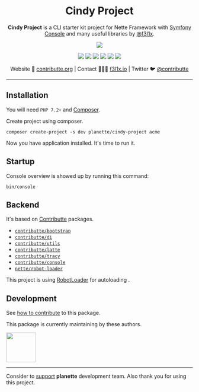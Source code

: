 <h1 align=center>Cindy Project</h1>

<p align=center>
    <strong>Cindy Project</strong> is a CLI starter kit project for Nette Framework with <a href="https://symfony.com/doc/current/components/console.html">Symfony Console</a>
    and many useful libraries by <a href="https://github.com/f3l1x">@f3l1x</a>.
</p>

<p align=center>
    <img src="https://raw.githubusercontent.com/planette/cindy-project/master/.docs/screenshot1.png">
</p>

<p align=center>
  <a href="https://github.com/planette/cindy-project/actions"><img src="https://badgen.net/github/checks/planette/cindy-project/master?cache=300"></a>
  <a href="https://packagist.org/packages/planette/cindy-project"><img src="https://badgen.net/packagist/php/planette/cindy-project"></a>
  <a href="https://github.com/planette/cindy-project"><img src="https://badgen.net/github/license/planette/cindy-project"></a>
  <a href="https://bit.ly/ctteg"><img src="https://badgen.net/badge/support/gitter/cyan"></a>
  <a href="https://bit.ly/cttfo"><img src="https://badgen.net/badge/support/forum/yellow"></a>
  <a href="https://contributte.org/partners.html"><img src="https://badgen.net/badge/sponsor/donations/F96854"></a>
</p>

<p align=center>
Website 🚀 <a href="https://contributte.org">contributte.org</a> | Contact 👨🏻‍💻 <a href="https://f3l1x.io">f3l1x.io</a> | Twitter 🐦 <a href="https://twitter.com/contributte">@contributte</a>
</p>

-----

## Installation

You will need `PHP 7.2+` and [Composer](https://getcomposer.org/).

Create project using composer.

```
composer create-project -s dev planette/cindy-project acme
```

Now you have application installed. It's time to run it.

## Startup

Console overview is showed up by running this command:

```
bin/console
```

## Backend

It's based on [Contributte](https://contributte.org/) packages.

- [`contributte/bootstrap`](https://github.com/contributte/bootstrap)
- [`contributte/di`](https://github.com/contributte/di)
- [`contributte/utils`](https://github.com/contributte/utils)
- [`contributte/latte`](https://github.com/contributte/latte)
- [`contributte/tracy`](https://github.com/contributte/tracy)
- [`contributte/console`](https://github.com/contributte/console)
- [`nette/robot-loader`](https://github.com/nette/robot-loader)

This project is using [RobotLoader](https://doc.nette.org/cs/3.0/robotloader) for autoloading .

## Development

See [how to contribute](https://contributte.org/contributing.html) to this package.

This package is currently maintaining by these authors.

<a href="https://github.com/f3l1x">
    <img width="80" height="80" src="https://avatars2.githubusercontent.com/u/538058?v=3&s=80">
</a>

-----

Consider to [support](https://contributte.org/partners.html) **planette** development team.
Also thank you for using this project.
